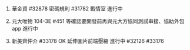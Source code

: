 1. 華金資 
   #32878 密碼規則 
   #31782 戰情室 進行中
   
3. 元大唯物 104-3E 
   #451 等確認要開發前再與元大方協同測試串接、協助外包 app 進行中
   
5. 新美齊仲介 
   #33178 OK 延伸圖片前端壓縮 進行中
   #32126 
   #33176
